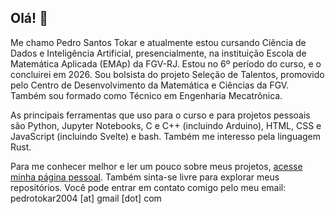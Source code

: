 ## Olá! 👋

Me chamo Pedro Santos Tokar e atualmente estou cursando Ciência de Dados e Inteligência Artificial, presencialmente, 
na instituição Escola de Matemática Aplicada (EMAp) da FGV-RJ. Estou no 6º período do curso, e o concluirei em 2026.
Sou bolsista do projeto Seleção de Talentos, promovido pelo Centro de Desenvolvimento da Matemática e Ciências da FGV.
Também sou formado como Técnico em Engenharia Mecatrônica.

As principais ferramentas que uso para o curso e para projetos pessoais são Python, Jupyter Notebooks, C e C++ (incluindo
Arduino), HTML, CSS e JavaScript (incluindo Svelte) e bash. Também me interesso pela linguagem Rust.

Para me conhecer melhor e ler um pouco sobre meus projetos, [acesse minha página pessoal](https://pedrotokar.github.io). 
Também sinta-se livre para explorar meus repositórios. Você pode entrar em contato comigo pelo meu email: 
pedrotokar2004 [at] gmail [dot] com

<!--
**pedrotokar/pedrotokar** is a ✨ _special_ ✨ repository because its `README.md` (this file) appears on your GitHub profile.

Here are some ideas to get you started:

- 🔭 I’m currently working on ...
- 🌱 I’m currently learning ...
- 👯 I’m looking to collaborate on ...
- 🤔 I’m looking for help with ...
- 💬 Ask me about ...
- 📫 How to reach me: ...
- 😄 Pronouns: ...
- ⚡ Fun fact: ...
-->
